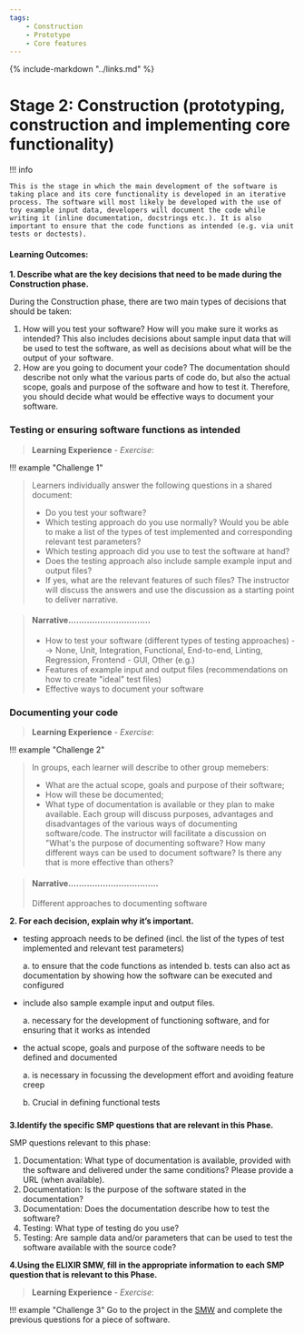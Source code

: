 ```yaml
---
tags:
    - Construction
    - Prototype
    - Core features
---
```


{% include-markdown "../links.md" %}

# Stage 2: Construction (prototyping, construction and implementing core functionality)

!!! info

    This is the stage in which the main development of the software is taking place and its core functionality is developed in an iterative process. The software will most likely be developed with the use of toy example input data, developers will document the code while writing it (inline documentation, docstrings etc.). It is also important to ensure that the code functions as intended (e.g. via unit tests or doctests).

#### Learning Outcomes:

**1. Describe what are the key decisions that need to be made during the Construction phase.**

During the Construction phase, there are two main types of decisions that should be taken:
1. How will you test your software? How will you make sure it works as intended? This also includes decisions about sample input data that will be used to test the software, as well as decisions about what will be the output of your software.
2. How are you going to document your code? The documentation should describe not only what the various parts of code do, but also the actual scope, goals and purpose of the software and how to test it. Therefore, you should decide what would be effective ways to document your software.

### Testing or ensuring software functions as intended

> **Learning Experience** - *Exercise*: 

!!! example "Challenge 1"
> Learners individually answer the following questions in a shared document: 
> - Do you test your software?
> - Which testing approach do you use normally? Would you be able to make a list of the types of test implemented and corresponding relevant test parameters?
> - Which testing approach did you use to test the software at hand?
> - Does the testing approach also include sample example input and output files?
> - If yes, what are the relevant features of such files?
> The instructor will discuss the answers and use the discussion as a starting point to deliver narrative.  


> #### Narrative............................... 
> - How to test your software (different types of testing approaches)
>   --> None, Unit, Integration, Functional, End-to-end, Linting, Regression, Frontend - GUI, Other (e.g.)
> - Features of example input and output files (recommendations on how to create "ideal" test files)
> - Effective ways to document your software

### Documenting your code

> **Learning Experience** - *Exercise*: 

!!! example "Challenge 2"
> In groups, each learner will describe to other group memebers: 
> - What are the actual scope, goals and purpose of their software; 
> - How will these be documented;
> - What type of documentation is available or they plan to make available.
> Each group will discuss purposes, advantages and disadvantages of the various ways of documenting software/code.
> The instructor will facilitate a discussion on "What's the purpose of documenting software? How many different ways can be used to document software? Is there any that is more effective than others? 

> #### Narrative..................................
> Different approaches to documenting software 


**2. For each decision, explain why it’s important.**
- testing approach needs to be defined (incl. the list of the types of test implemented and relevant test parameters)

    a. to ensure that the code functions as intended
    b. tests can also act as documentation by showing how the software can be executed and configured
    
- include also sample example input and output files.

    a. necessary for the development of functioning software, and for ensuring that it works as intended
    
- the actual scope, goals and purpose of the software needs to be defined and documented

    a. is necessary in focussing the development effort and avoiding feature creep
    
    b. Crucial in defining functional tests

###


**3.Identify the specific SMP questions that are relevant in this Phase.**

SMP questions relevant to this phase:

1) Documentation: What type of documentation is available, provided with the software and delivered under the same conditions? Please provide a URL (when available).
2) Documentation: Is the purpose of the software stated in the documentation?
3) Documentation: Does the documentation describe how to test the software?
4) Testing: What type of testing do you use?
5) Testing: Are sample data and/or parameters that can be used to test the software available with the source code?

**4.Using the ELIXIR SMW, fill in the appropriate information to each SMP question that is relevant to this Phase.**

> **Learning Experience** - *Exercise*: 

!!! example "Challenge 3"
  Go to the project in the [SMW](https://smw.ds-wizard.org/) and complete the previous questions for a piece of software.
